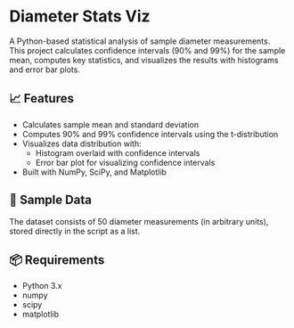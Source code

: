 # Diameter Stats Viz

A Python-based statistical analysis of sample diameter measurements.  
This project calculates confidence intervals (90% and 99%) for the sample mean, computes key statistics, and visualizes the results with histograms and error bar plots.

## 📈 Features

- Calculates sample mean and standard deviation
- Computes 90% and 99% confidence intervals using the t-distribution
- Visualizes data distribution with:
  - Histogram overlaid with confidence intervals
  - Error bar plot for visualizing confidence intervals
- Built with NumPy, SciPy, and Matplotlib

## 🧪 Sample Data

The dataset consists of 50 diameter measurements (in arbitrary units), stored directly in the script as a list.

## 📦 Requirements

- Python 3.x
- numpy
- scipy
- matplotlib
